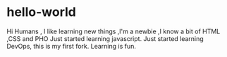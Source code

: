 # hello-world

 Hi Humans ,
    I like learning new things ,I'm a newbie ,I know a bit of HTML ,CSS and PHO 
    Just started learning javascript.
    Just started learning DevOps, this is my first fork. Learning is fun.
